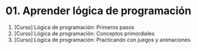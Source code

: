 # 01. Aprender lógica de programación

1. [Curso] Lógica de programación: Primeros pasos
2. [Curso] Lógica de programación: Conceptos primordiales
3. [Curso] Lógica de programación: Practicando con juegos y animaciones